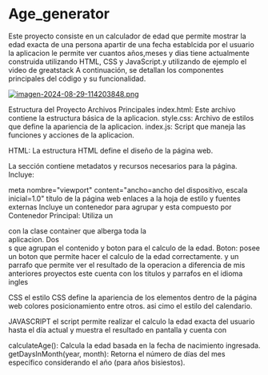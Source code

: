 # Age_generator

Este proyecto consiste en un calculador de edad que permite mostrar la edad exacta de una persona apartir de una fecha establcida por el usuario la aplicacion le permite ver cuantos años,meses y dias tiene actualmente construida utilizando HTML, CSS y JavaScript.y utilizando de ejemplo el video de greatstack A continuación, se detallan los componentes principales del código y su funcionalidad.

[![imagen-2024-08-29-114203848.png](https://i.postimg.cc/mZyxmwQg/imagen-2024-08-29-114203848.png)](https://postimg.cc/kDGh4W10)


Estructura del Proyecto
Archivos Principales
index.html: Este archivo contiene la estructura básica de la aplicacion.
style.css: Archivo de estilos que define la apariencia de la aplicacion.
index.js: Script que maneja las funciones y acciones de la aplicacion.

HTML:
La estructura HTML define el diseño de la página web.

La sección contiene metadatos y recursos necesarios para la página. Incluye:

meta nombre="viewport" content="ancho=ancho del dispositivo, escala inicial=1.0"
título de la página web
enlaces a la hoja de estilo y fuentes externas
Incluye un contenedor para agrupar y esta compuesto por
Contenedor Principal: Utiliza un <div> con la clase container que alberga toda la  
aplicacion.
Dos <div>s que agrupan el contenido y boton para el calculo de la edad.
Boton: posee un boton que permite hacer el calculo de la edad correctamente.
y un parrafo que permite ver el resultado de la operacion
a diferencia de mis anteriores proyectos este cuenta con los titulos y parrafos en el idioma ingles

CSS
el estilo CSS define la apariencia de los elementos dentro de la página web colores posicionamiento entre otros.
asi cimo el estilo del calendario.

JAVASCRIPT
el script permite realizar el calculo la edad exacta del usuario hasta el día actual y muestra el resultado en pantalla y cuenta con 

calculateAge(): Calcula la edad basada en la fecha de nacimiento ingresada.
getDaysInMonth(year, month): Retorna el número de días del mes específico considerando el año (para años bisiestos).

